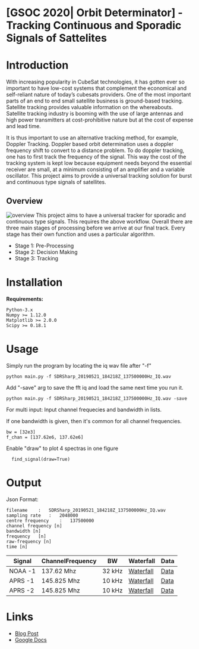 # [GSOC 2020| Orbit Determinator] - Tracking Continuous and Sporadic Signals of Sattelites

# Introduction 
With increasing popularity in CubeSat technologies, it has gotten ever so important to have low-cost systems that complement the economical and self-reliant nature of today’s cubesats providers. One of the most important parts of an end to end small satellite business is ground-based tracking. Satellite tracking provides valuable information on the whereabouts. Satellite tracking industry is booming with the use of large antennas and high power transmitters at cost-prohibitive nature but at the cost of expense and lead time. 

It is thus important to use an alternative tracking method, for example, Doppler Tracking. Doppler based orbit determination uses a doppler frequency shift to convert to a distance problem. To do doppler tracking, one has to first track the frequency of the signal. This way the cost of the tracking system is kept low because equipment needs beyond the essential receiver are small, at a minimum consisting of an amplifier and a variable oscillator. This project aims to provide a universal tracking solution for burst and continuous type signals of satellites.

## Overview
![overview](https://i.imgur.com/h2c3nV8.png)
This project aims to have a universal tracker for sporadic and continuous type signals. This requires the above workflow. Overall there are three main stages of processing before we arrive at our final track. Every stage has their own function and uses a particular algorithm. 
 - Stage 1: Pre-Processing
 - Stage 2: Decision Making
 - Stage 3: Tracking 

# Installation
 **Requirements:**
 ```
Python-3.x
Numpy >= 1.12.0
Matplotlib >= 2.0.0
Scipy >= 0.18.1

```

# Usage
Simply run the program by locating the iq wav file after "-f"
```
python main.py -f SDRSharp_20190521_184218Z_137500000Hz_IQ.wav
```
Add "-save" arg to save the fft iq and load the same next time you run it. 
 ```
python main.py -f SDRSharp_20190521_184218Z_137500000Hz_IQ.wav -save
```
For multi input:
Input channel frequecies and bandwidth in lists.

If one bandwidth is given, then it's common for all channel frequencies.
```
bw = [32e3] 
f_chan = [137.62e6, 137.62e6] 
```
Enable "draw" to plot 4 spectras in one figure
```
  find_signal(draw=True)
```

# Output
Json Format:
```
filename	:	SDRSharp_20190521_184218Z_137500000Hz_IQ.wav
sampling rate	:	2048000
centre frequency	:	137500000
channel frequency [n]
bandwidth [n]
frequency	[n]
raw-frequency [n]
time [n]
```

| Signal  | ChannelFrequency  | BW  | Waterfall  |  Data |
|---|---|---|---|---|
| NOAA -1 | 137.62 Mhz | 32 kHz | [Waterfall](https://i.imgur.com/7YUSvKv.jpg) | [Data](/results/noaa-2019521-data.json) |
| APRS -1 | 145.825 Mhz | 10 kHz | [Waterfall](https://i.imgur.com/CTGxOq3.png) | [Data](/results/aprs-2019527-data.json) |
| APRS -2 | 145.825 Mhz | 10 kHz | [Waterfall](https://i.imgur.com/n1DcUQQ.png) | [Data](/results/aprs-2019526-data.json) |

# Links
 - [Blog Post](https://aerospaceresearch.net/?p=1942)
 - [Google Docs](https://docs.google.com/document/d/1F9XKZiT5WFehbTom8RvvZalw7KCDICRS1sFiqU8vgps/edit?usp=sharing)
